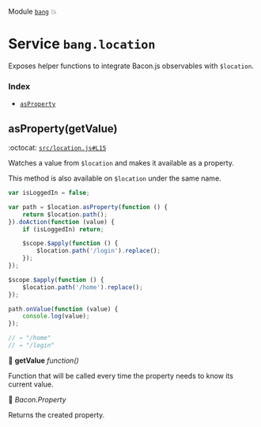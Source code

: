 Module [`bang`](index.md) :boom:
# Service `bang.location`

Exposes helper functions to integrate Bacon.js observables with `$location`.

### Index

* [`asProperty`](#aspropertygetvalue)


## asProperty(getValue)

:octocat: [`src/location.js#L15`](https://github.com/bangjs/bangjs/tree/master/src/location.js#L15)

Watches a value from `$location` and makes it available as a property.

This method is also available on `$location` under the same name.

```js
var isLoggedIn = false;

var path = $location.asProperty(function () {
	return $location.path();
}).doAction(function (value) {
	if (isLoggedIn) return;

	$scope.$apply(function () {
		$location.path('/login').replace();
	});
});

$scope.$apply(function () {
	$location.path('/home').replace();
});

path.onValue(function (value) {
	console.log(value);
});

// → "/home"
// → "/login"
```

:baby_bottle:  **getValue** _function()_

Function that will be called every time the property needs to know its current
value.

:dash: _Bacon.Property_

Returns the created property.

